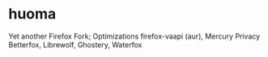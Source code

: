 # huoma

Yet another Firefox Fork; 
Optimizations firefox-vaapi (aur), Mercury
Privacy Betterfox, Librewolf, Ghostery, Waterfox
